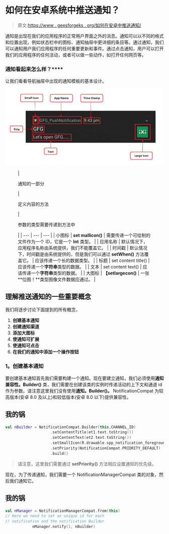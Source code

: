 # 如何在安卓系统中推送通知？

> 原文:[https://www . geesforgeks . org/如何在安卓中推送通知/](https://www.geeksforgeeks.org/how-to-push-notification-in-android/)

通知是出现在我们的应用程序的正常用户界面之外的消息。通知可以以不同的格式和位置出现，例如状态栏中的图标、通知抽屉中更详细的条目等。通过通知，我们可以通知用户我们应用程序的任何重要更新和事件。通过点击通知，用户可以打开我们的应用程序的任何活动，或者可以做一些动作，如打开任何网页等。

### **通知看起来怎么样**？****

让我们看看导航抽屉中出现的通知模板的基本设计。

![How Does Notification Look](img/1f8578939cfd1df403efa77b8f38af3e.png)

<figure class="table">

| 

通知的一部分

 | 

定义内容的方法

 | 

参数的类型需要传递到方法中

 |
| --- | --- | --- |
| 小图标 | **set mallicon()** | 需要传递一个可绘制的文件作为一个 ID，它是一个 **Int** 类型。 |
| 应用名称 | 默认情况下，应用程序名称由系统提供，我们不能覆盖它。 |
| 时间戳 | 默认情况下，时间戳是由系统提供的，但是我们可以通过 **setWhen()** 方法覆盖它。 | 应该传递一个长的数据类型。 |
| 标题 | set content title() | 应该传递一个**字符串**类型的数据。 |
| 文本 | set content text() | 应该传递一个**字符串**类型的数据。 |
| 大图标 | **【setlargecon()** | 一张**位图！**类型图像文件数据应通过。 |

</figure>

## 理解推送通知的一些重要概念

我们将逐步讨论下面提到的所有概念，

1.  **创建基本通知**
2.  **创建通知渠道**
3.  **添加大图标**
4.  **使通知可扩展**
5.  **使通知可点击**
6.  **在我们的通知中添加一个操作按钮**

### **1。创建基本通知**

要创建基本通知首先我们需要构建一个通知。现在要建立通知，我们必须使用**通知兼容性。Builder()** 类，我们需要在创建该类的实例时传递活动的上下文和通道 id 作为参数。请注意这里我们没有使用**通知。Builder()。** NotificationCompat 为较高版本(安卓 8.0 及以上)和较低版本(安卓 8.0 以下)提供兼容性。

## 我的锅

```kt
val nBuilder = NotificationCompat.Builder(this,CHANNEL_ID)
                    .setContentTitle(et1.text.toString())
                    .setContentText(et2.text.toString())
                    .setSmallIcon(R.drawable.spp_notification_foreground)
                    .setPriority(NotificationCompat.PRIORITY_DEFAULT)
                    .build()
```

> 请注意，这里我们需要通过 **setPriority()** 方法相应设置通知的优先级。

现在，为了传递通知，我们需要一个 NotificationManagerCompat 类的对象，然后我们通知它。

## 我的锅

```kt
val nManager = NotificationManagerCompat.from(this)
// Here we need to set an unique id for each
// notification and the notification Builder
            nManager.notify(1, nBuilder)
```